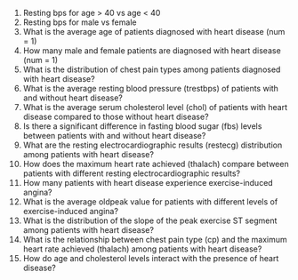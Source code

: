1. Resting bps for age > 40 vs age < 40
2. Resting bps for male vs female
3. What is the average age of patients diagnosed with heart disease (num = 1)
4. How many male and female patients are diagnosed with heart disease (num = 1)
5. What is the distribution of chest pain types among patients diagnosed with heart disease?
6. What is the average resting blood pressure (trestbps) of patients with and without heart disease?
7. What is the average serum cholesterol level (chol) of patients with heart disease compared to those without heart disease?
8. Is there a significant difference in fasting blood sugar (fbs) levels between patients with and without heart disease?
9. What are the resting electrocardiographic results (restecg) distribution among patients with heart disease?
10. How does the maximum heart rate achieved (thalach) compare between patients with different resting electrocardiographic results?
11. How many patients with heart disease experience exercise-induced angina?
12. What is the average oldpeak value for patients with different levels of exercise-induced angina?
13. What is the distribution of the slope of the peak exercise ST segment among patients with heart disease?
14. What is the relationship between chest pain type (cp) and the maximum heart rate achieved (thalach) among patients with heart disease?
15. How do age and cholesterol levels interact with the presence of heart disease?
